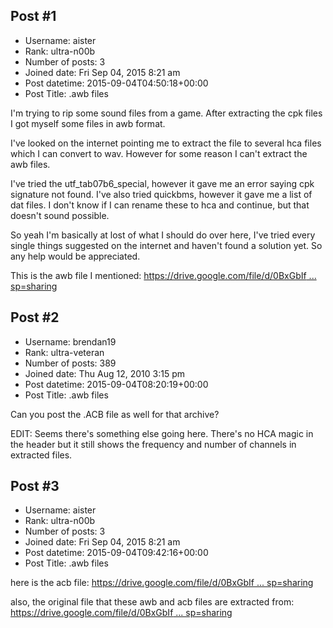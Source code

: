 ## Post #1
- Username: aister
- Rank: ultra-n00b
- Number of posts: 3
- Joined date: Fri Sep 04, 2015 8:21 am
- Post datetime: 2015-09-04T04:50:18+00:00
- Post Title: .awb files

I'm trying to rip some sound files from a game. After extracting the cpk files I got myself some files in awb format.

I've looked on the internet pointing me to extract the file to several hca files which I can convert to wav. However for some reason I can't extract the awb files.

I've tried the utf_tab07b6_special, however it gave me an error saying cpk signature not found.
I've also tried quickbms, however it gave me a list of dat files. I don't know if I can rename these to hca and continue, but that doesn't sound possible.

So yeah I'm basically at lost of what I should do over here, I've tried every single things suggested on the internet and haven't found a solution yet. So any help would be appreciated.

This is the awb file I mentioned: [https://drive.google.com/file/d/0BxGbIf ... sp=sharing](https://drive.google.com/file/d/0BxGbIfzPkopsMUo4bm1PTEVZOFU/view?usp=sharing)
## Post #2
- Username: brendan19
- Rank: ultra-veteran
- Number of posts: 389
- Joined date: Thu Aug 12, 2010 3:15 pm
- Post datetime: 2015-09-04T08:20:19+00:00
- Post Title: .awb files

Can you post the .ACB file as well for that archive?

EDIT: Seems there's something else going here. There's no HCA magic in the header but it still shows the frequency and number of channels in extracted files.
## Post #3
- Username: aister
- Rank: ultra-n00b
- Number of posts: 3
- Joined date: Fri Sep 04, 2015 8:21 am
- Post datetime: 2015-09-04T09:42:16+00:00
- Post Title: .awb files

here is the acb file: [https://drive.google.com/file/d/0BxGbIf ... sp=sharing](https://drive.google.com/file/d/0BxGbIfzPkopsX2x3OW9KdFd1a1U/view?usp=sharing)

also, the original file that these awb and acb files are extracted from: [https://drive.google.com/file/d/0BxGbIf ... sp=sharing](https://drive.google.com/file/d/0BxGbIfzPkopsYnJZQ1dmekNsc1k/view?usp=sharing)
